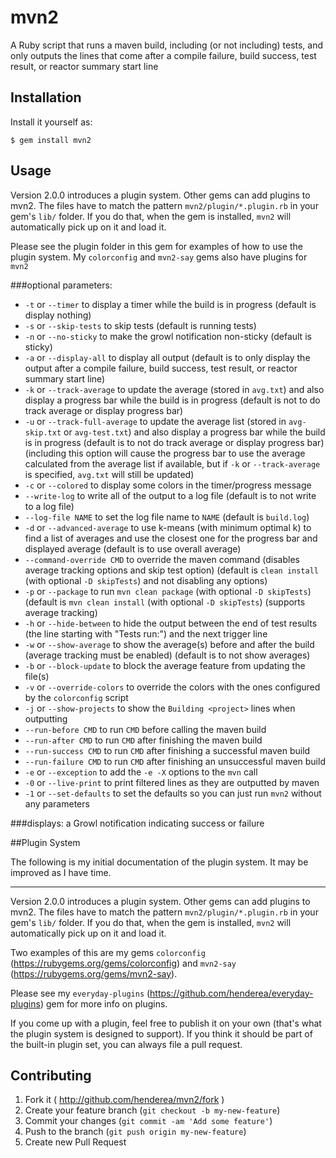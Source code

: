 # mvn2

A Ruby script that runs a maven build, including (or not including) tests, and only outputs the lines that come after a compile failure, build success, test result, or reactor summary start line

## Installation

Install it yourself as:

    $ gem install mvn2

## Usage

Version 2.0.0 introduces a plugin system.  Other gems can add plugins to mvn2.  The files have to match the pattern `mvn2/plugin/*.plugin.rb` in your gem's `lib/` folder.  If you do that, when the gem is installed, `mvn2` will automatically pick up on it and load it.

Please see the plugin folder in this gem for examples of how to use the plugin system.  My `colorconfig` and `mvn2-say` gems also have plugins for `mvn2`

###optional parameters:
* `-t` or `--timer` to display a timer while the build is in progress (default is display nothing)
* `-s` or `--skip-tests` to skip tests (default is running tests)
* `-n` or `--no-sticky` to make the growl notification non-sticky (default is sticky)
* `-a` or `--display-all` to display all output (default is to only display the output after a compile failure, build success, test result, or reactor summary start line)
* `-k` or `--track-average` to update the average (stored in `avg.txt`) and also display a progress bar while the build is in progress (default is not to do track average or display progress bar)
* `-u` or `--track-full-average` to update the average list (stored in `avg-skip.txt` or `avg-test.txt`) and also display a progress bar while the build is in progress (default is to not do track average or display progress bar) (including this option will cause the progress bar to use the average calculated from the average list if available, but if `-k` or `--track-average` is specified, `avg.txt` will still be updated)
* `-c` or `--colored` to display some colors in the timer/progress message
* `--write-log` to write all of the output to a log file (default is to not write to a log file)
* `--log-file NAME` to set the log file name to `NAME` (default is `build.log`)
* `-d` or `--advanced-average` to use k-means (with minimum optimal k) to find a list of averages and use the closest one for the progress bar and displayed average (default is to use overall average)
* `--command-override CMD` to override the maven command (disables average tracking options and skip test option) (default is `clean install` (with optional `-D skipTests`) and not disabling any options)
* `-p` or `--package` to run `mvn clean package` (with optional `-D skipTests`) (default is `mvn clean install` (with optional `-D skipTests`) (supports average tracking)
* `-h` or `--hide-between` to hide the output between the end of test results (the line starting with "Tests run:") and the next trigger line
* `-w` or `--show-average` to show the average(s) before and after the build (average tracking must be enabled) (default is to not show averages)
* `-b` or `--block-update` to block the average feature from updating the file(s)
* `-v` or `--override-colors` to override the colors with the ones configured by the `colorconfig` script
* `-j` or `--show-projects` to show the `Building <project>` lines when outputting
* `--run-before CMD` to run `CMD` before calling the maven build
* `--run-after CMD` to run `CMD` after finishing the maven build
* `--run-success CMD` to run `CMD` after finishing a successful maven build
* `--run-failure CMD` to run `CMD` after finishing an unsuccessful maven build
* `-e` or `--exception` to add the `-e -X` options to the `mvn` call
* `-0` or `--live-print` to print filtered lines as they are outputted by maven
* `-1` or `--set-defaults` to set the defaults so you can just run `mvn2` without any parameters

###displays:
a Growl notification indicating success or failure

##Plugin System

The following is my initial documentation of the plugin system.  It may be improved as I have time.

-----

Version 2.0.0 introduces a plugin system.  Other gems can add plugins to mvn2.  The files have to match the pattern `mvn2/plugin/*.plugin.rb` in your gem's `lib/` folder.  If you do that, when the gem is installed, `mvn2` will automatically pick up on it and load it.

Two examples of this are my gems `colorconfig` (https://rubygems.org/gems/colorconfig) and `mvn2-say` (https://rubygems.org/gems/mvn2-say).

Please see my `everyday-plugins` (https://github.com/henderea/everyday-plugins) gem for more info on plugins.

If you come up with a plugin, feel free to publish it on your own (that's what the plugin system is designed to support).  If you think it should be part of the built-in plugin set, you can always file a pull request.

## Contributing

1. Fork it ( http://github.com/henderea/mvn2/fork )
2. Create your feature branch (`git checkout -b my-new-feature`)
3. Commit your changes (`git commit -am 'Add some feature'`)
4. Push to the branch (`git push origin my-new-feature`)
5. Create new Pull Request